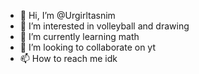 - 👋 Hi, I’m @Urgirltasnim
- 👀 I’m interested in volleyball and drawing
- 🌱 I’m currently learning math
- 💞️ I’m looking to collaborate on yt
- 📫 How to reach me idk

<!---
Urgirltasnim/Urgirltasnim is a ✨ special ✨ repository because its `README.md` (this file) appears on your GitHub profile.
You can click the Preview link to take a look at your changes.
--->
